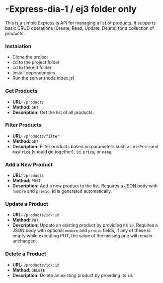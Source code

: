 # -Express-dia-1 / ej3 folder only
This is a simple Express.js API for managing a list of products. It supports basic CRUD operations (Create, Read, Update, Delete) for a collection of products.
### Instalation
- Clone the project
- cd to the project folder
- cd to the ej3 folder
- Install dependencies
- Run the server (node index.js)

### Get Products

- **URL:** `/products`
- **Method:** `GET`
- **Description:** Get the list of all products.

### Filter Products

- **URL:** `/products/filter`
- **Method:** `GET`
- **Description:** Filter products based on parameters such as `minPrice`and `maxPrice` (should go together), `id`, `price`, or `name`.

### Add a New Product

- **URL:** `/products`
- **Method:** `POST`
- **Description:** Add a new product to the list. Requires a JSON body with `nombre` and `precio`, id is generated automatically. 

### Update a Product

- **URL:** `/products/id/:id`
- **Method:** `PUT`
- **Description:** Update an existing product by providing its `id`. Requires a JSON body with optional `nombre` and `precio` fields, if any of these is empty while executing PUT, the value of the missing one will remain unchanged.

### Delete a Product

- **URL:** `/products/id/:id`
- **Method:** `DELETE`
- **Description:** Delete an existing product by providing its `id`.

